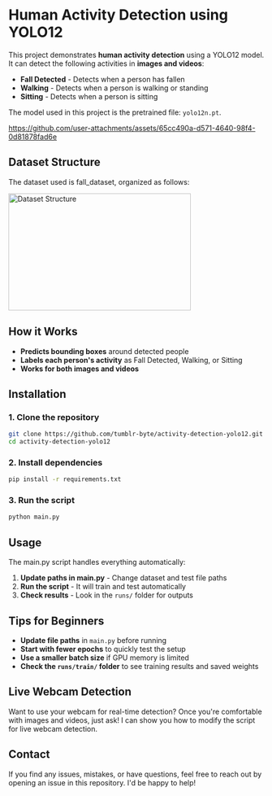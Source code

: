 # Human Activity Detection using YOLO12

This project demonstrates **human activity detection** using a YOLO12 model. It can detect the following activities in **images and videos**:

- **Fall Detected** - Detects when a person has fallen
- **Walking** - Detects when a person is walking or standing
- **Sitting** - Detects when a person is sitting

The model used in this project is the pretrained file: `yolo12n.pt`.

https://github.com/user-attachments/assets/65cc490a-d571-4640-98f4-0d81878fad6e

## Dataset Structure

The dataset used is fall_dataset, organized as follows:

<img width="359" height="230" alt="Dataset Structure" src="https://github.com/user-attachments/assets/66f5511a-49a6-48e7-8f5e-d406b2efdd25" />

## How it Works

- **Predicts bounding boxes** around detected people
- **Labels each person's activity** as Fall Detected, Walking, or Sitting
- **Works for both images and videos**

## Installation

### 1. Clone the repository
```bash
git clone https://github.com/tumblr-byte/activity-detection-yolo12.git
cd activity-detection-yolo12
```

### 2. Install dependencies
```bash
pip install -r requirements.txt

```

### 3. Run the script
```bash
python main.py
```

## Usage

The main.py script handles everything automatically:

1. **Update paths in main.py** - Change dataset and test file paths
2. **Run the script** - It will train and test automatically
3. **Check results** - Look in the `runs/` folder for outputs

## Tips for Beginners

- **Update file paths** in `main.py` before running
- **Start with fewer epochs** to quickly test the setup
- **Use a smaller batch size** if GPU memory is limited
- **Check the `runs/train/` folder** to see training results and saved weights

## Live Webcam Detection

Want to use your webcam for real-time detection? Once you're comfortable with images and videos, just ask! I can show you how to modify the script for live webcam detection.

## Contact

If you find any issues, mistakes, or have questions, feel free to reach out by opening an issue in this repository. I'd be happy to help!
